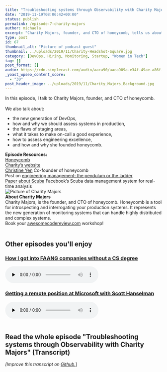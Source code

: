 ```yaml
---
title: "Troubleshooting systems through Observability with Charity Majors"
date: "2019-11-19T08:06:42+00:00"
status: publish
permalink: /episode-7-charity-majors
author: michaela
excerpt: "Charity Majors, founder, and CTO of honeycomb, tells us about the new generation of DevOps and observability."
type: post
id: 67
thumbnail_alt: "Picture of podcast guest"
thumbnail: ../uploads/2019/11/Charity-Headshot-Square.jpg
category: [DevOps, Hiring, Monitoring, Startup, "Women in Tech"]
tag: []
post_format: []
audio: https://cdn.simplecast.com/audio/aaca90/aaca909a-e34f-49ae-a86f-f59e4fa807f0/1d63a2c8-dfd9-464d-893b-8baf182cbe3b/charity-majors-episode-7-ready_tc.mp3
_yoast_wpseo_content_score:
  - "30"
post_header_image: ../uploads/2019/11/Charity_Majors_Background.jpg
---
```


<div class="episode-about">
In this episode, I talk to Charity Majors, founder, and CTO of honeycomb.
<br/> <br/>We also talk about:
<ul>
<li> the new generation of DevOps,</li>
<li> how and why we should assess systems in production,</li>
<li> the flaws of staging areas,</li>
<li> what it takes to make on-call a good experience,</li>
<li> how to assess engineering excellence,</li>
<li> and how and why she founded honeycomb.</li>
</ul>
</div>
<div class=" episode-links">
<b>Episode Resources:</b><br/>
<a href="https://www.honeycomb.io/">Honeycomb</a><br/>
<a href="https://charity.wtf/">Charity’s website</a><br/>
<a href="https://twitter.com/cyen">Christine Yen</a> Co-founder of honeycomb<br/>
Post on <a href="https://charity.wtf/2019/01/04/engineering-management-the-pendulum-or-the-ladder/">engineering management: the pendulum or the ladder</a><br/>
<a href="https://research.fb.com/wp-content/uploads/2016/11/scuba-diving-into-data-at-facebook.pdf">Paper about Scuba</a> Facebook’s Scuba data management system for real-time analysis<br/>
</div>

<div class="row pt-2 align-items-center">
<div class="col-4 guest-picture">
<img src="../uploads/2019/11/Charity-Headshot-Square.jpg" alt="Picture of Charity Majors"/>
</div>
<div class="col-8 guest-about">
<b>About Charity Majors</b><br/>
Charity Majors, is the founder, and CTO of honeycomb. Honeycomb is a tool for introspecting and interrogating your production systems. It represents the new generation of monitoring systems that can handle highly distributed and complex systems.
</div>
</div>

<div class="sponsorship">
Book your <a href="https://www.michaelagreiler.com/workshops">awesomecodereview.com</a> workshop!
</div>
<br/>
<div>
  <h2>Other episodes you'll enjoy</h2>
    <div class="row-md-6">
      <div class="row g-0 border rounded overflow-hidden flex-md-row mb-4 shadow-sm h-md-250 position-relative">
          <div class="col p-4 d-flex flex-column position-static">
            <h3 class="mb-0"><a href="https://software-engineering-unlocked.com/faang-job-without-cs-degree/">How I got into FAANG companies without a CS degree</a></h3>
  <audio controls preload="none">
                <source src="https://cdn.simplecast.com/audio/aaca909a-e34f-49ae-a86f-f59e4fa807f0/episodes/2ec3af9e-9a17-4ccd-95df-0e9b1a03ecc6/audio/66ec2bf9-b1d0-4ae3-868e-9017bb8cc4ee/default_tc.mp3" />
              </audio>
          </div>
        </div>
      </div>
    <div class="row-md-6">
      <div class="row g-0 border rounded overflow-hidden flex-md-row mb-4 shadow-sm h-md-250 position-relative">
          <div class="col p-4 d-flex flex-column position-static">
            <h3 class="mb-0"><a href="https://software-engineering-unlocked.com/episode-2-scott-hanselman/">Getting a remote position at Microsoft with Scott Hanselman</a></h3>
  <audio controls preload="none">
                <source src="https://cdn.simplecast.com/audio/aaca90/aaca909a-e34f-49ae-a86f-f59e4fa807f0/b94c57a5-9afe-4853-be2f-b4d147fb62bf/scott_episode2_ready_tc.mp3" />
              </audio>
          </div>
        </div>
      </div>
</div>
<br/>

## Read the whole episode "Troubleshooting systems through Observability with Charity Majors" (Transcript)

_\[Improve this transcript on [Github](https://github.com/mgreiler/se-unlocked/tree/master/Transcripts)_[.](https://github.com/mgreiler/se-unlocked/tree/master/Transcripts)\]
